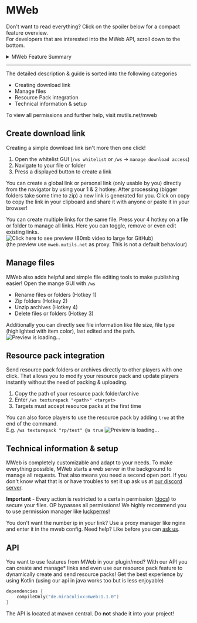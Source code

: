 # MWeb
Don't want to read everything? Click on the spoiler below for a compact feature overview.<br>
For developers that are interested into the MWeb API, scroll down to the bottom.
<details><summary>MWeb Feature Summary</summary>
MWeb can be controlled completely by GUI or command.<br>
You can...

- ...browse through your files ingame (GUI only)
- ...create public links to any file or folder on your server
- ...create restricted links to any file or folder on your server (user, passphrase, timed, amount)
- ...edit and toggle all created links
- ...send folders or archives directly to players as resource pack
- ...zip & unzip folders/archives ingame
- ...delete & rename files ingame
- ...define folders for uploading files (can be restricted like downloads)

And for the more technical features, you can also...

- ...respond custom html/css/js on error pages
- ...define a proxy domain (like mutils.net/<id> instead of 1.2.3.4:1234/<id>)
- ...restrict every single action to a permission

</details>

---

The detailed description & guide is sorted into the following categories

- Creating download link
- Manage files
- Resource Pack integration
- Technical information & setup

To view all permissions and further help, visit mutils.net/mweb


## Create download link
Creating a simple download link isn't more then one click!

1. Open the whitelist GUI (`/ws whitelist` or `/ws` -> ``manage download access``)
2. Navigate to your file or folder
3. Press a displayed button to create a link

You can create a global link or personal link (only usable by you) directly from the navigator by using your 1 & 2 hotkey. After processing (bigger folders take some time to zip) a new link is generated for you. Click on copy to copy the link in your clipboard and share it with anyone or paste it in your browser!

You can create multiple links for the same file. Press your 4 hotkey on a file or folder to manage all links. Here you can toggle, remove or even edit existing links.<br>
![Click here to see preview (80mb video to large for GitHub)](https://imgur.com/kcUB1VT)<br>
(the preview use `mweb.mutils.net` as proxy. This is not a default behaviour)


## Manage files
MWeb also adds helpful and simple file editing tools to make publishing easier! Open the mange GUI with `/ws`

- Rename files or folders (Hotkey 1)
- Zip folders (Hotkey 2)
- Unzip archives (Hotkey 4)
- Delete files or folders (Hotkey 3)

Additionally you can directly see file information like file size, file type (highlighted with item color), last edited and the path.
![Preview is loading...](https://i.imgur.com/8u9bRRm.gifv)


## Resource pack integration
Send resource pack folders or archives directly to other players with one click. That allows you to modify your resource pack and update players instantly without the need of packing & uploading.

1. Copy the path of your resource pack folder/archive
2. Enter `/ws texturepack "<path>" <target>`
3. Targets must accept resource packs at the first time

You can also force players to use the resource pack by adding `true` at the end of the command. <br>
E.g. `/ws texturepack "rp/test" @a true`
![Preview is loading...](https://i.imgur.com/4mYczui.gif)


## Technical information & setup
MWeb is completely customizable and adapt to your needs. To make everything possible, MWeb starts a web server in the background to manage all requests. That also means you need a second open port. If you don't know what that is or have troubles to set it up ask us at [our discord server](https://dc.mutils.net).


**Important** - Every action is restricted to a certain permission ([docs](https://mutils.net/mweb)) to secure your files. OP bypasses all permissions! We highly recommend you to use permission manager like [luckperms](https://luckperms.net/)!


You don't want the number ip in your link? Use a proxy manager like nginx and enter it in the mweb config. Need help? Like before you can [ask us](https://dc.mutils.net).


## API
You want to use features from MWeb in your plugin/mod? With our API you can create and manage* links
and even use our resource pack feature to dynamically create and send resource packs! Get the best experience by using Kotlin (using our api in java works too but is less enjoyable)

```kotlin
dependencies {
    compileOnly("de.miraculixx:mweb:1.1.0")
}
```
The API is located at maven central. Do **not** shade it into your project!
